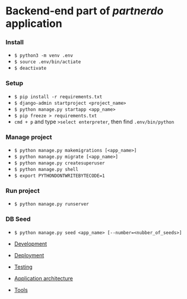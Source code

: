 # Backend-end part of _partnerdo_ application

### Install

- `$ python3 -m venv .env`
- `$ source .env/bin/actiate`
- `$ deactivate`

### Setup

- `$ pip install -r requirements.txt`
- `$ django-admin startproject <project_name>`
- `$ python manage.py startapp <app_name>`
- `$ pip freeze > requirements.txt`
- `cmd + p` and type `>select enterpreter`, then find `.env/bin/python`

### Manage project

- `$ python manage.py makemigrations [<app_name>]`
- `$ python manage.py migrate [<app_name>]`
- `$ python manage.py createsuperuser`
- `$ python manage.py shell`
- `$ export PYTHONDONTWRITEBYTECODE=1`

### Run project

- `$ python manage.py runserver`

### DB Seed

- `$ python manage.py seed <app_name> [--number=<nubber_of_seeds>]`

- [Development](docs/development.md)
- [Deployment](docs/deployment.md)
- [Testing](docs/testing.md)
- [Application architecture](docs/application.md)
- [Tools](docs/tools.md)
